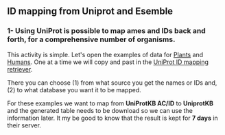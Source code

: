 ## ID mapping from Uniprot and Esemble

### 1- Using UniProt is possible to map ames and IDs back and forth, for a comprehensive number of organisms.

This activity is simple. Let's open the examples of data for [Plants]("../data/plant_example_Uniprot_IDmapping.txt") and [Humans]("../data/humans_example_Uniprot_IDmapping.txt").
One at a time we will copy and past in the [UniProt ID mapping retriever](https://www.uniprot.org/id-mapping).

There you can choose (1) from what source you get the names or IDs and, (2) to what database you want it to be mapped. 

For these examples we want to map from **UniProtKB AC/ID** to **UniprotKB** and the generated table needs to be download so we can use the information later. It my be good to know that the result is kept for **7 days** in their server.
